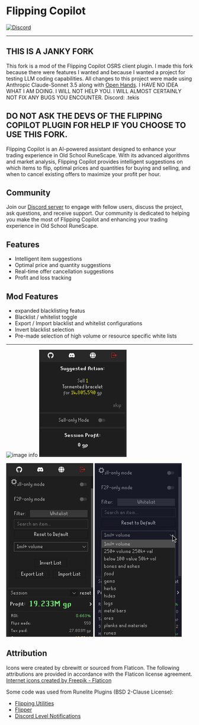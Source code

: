 # Flipping Copilot

[![Discord](https://img.shields.io/discord/1208453764630057010.svg)](https://discord.gg/UyQxA4QJAq)

----------------------------------------------------------------------------------
## THIS IS A JANKY FORK
This fork is a mod of the Flipping Copilot OSRS client plugin. I made this fork because there were features I wanted and because I wanted a project for testing LLM coding capabilities. All changes to this project were made using Anthropic Claude-Sonnet 3.5 along with [Open Hands](https://github.com/All-Hands-AI/OpenHands). I HAVE NO IDEA WHAT I AM DOING. I WILL NOT HELP YOU. I WILL ALMOST CERTAINLY NOT FIX ANY BUGS YOU ENCOUNTER. Discord: .tekis

DO NOT ASK THE DEVS OF THE FLIPPING COPILOT PLUGIN FOR HELP IF YOU CHOOSE TO USE THIS FORK.
----------------------------------------------------------------------------------

Flipping Copilot is an AI-powered assistant designed to enhance your trading experience in Old School RuneScape. With its advanced algorithms and market analysis, Flipping Copilot provides intelligent suggestions on which items to flip, optimal prices and quantities for buying and selling, and when to cancel existing offers to maximize your profit per hour.

## Community
Join our [Discord server](https://discord.gg/UyQxA4QJAq) to engage with fellow users, discuss the project, ask questions, and receive support. Our community is dedicated to helping you make the most of Flipping Copilot and enhancing your trading experience in Old School RuneScape.


## Features
 - Intelligent item suggestions
 - Optimal price and quantity suggestions
 - Real-time offer cancellation suggestions
 - Profit and loss tracking
## Mod Features
 - expanded blacklisting featus
  - Blacklist / whitelist toggle
  - Export / Import blacklist and whitelist configurations
  - Invert blacklist selection
  - Pre-made selection of high volume or resource specific white lists
----------------------------------------------------------------------------------

![image info](./images/buy.png)
![image info](./images/sell.png)

![image info](./images/sold.png)
![image info](./images/flip-log.png)

## Attribution
Icons were created by cbrewitt or sourced from Flaticon. The following attributions are provided in accordance with the Flaticon license agreement.
<a href="https://www.flaticon.com/free-icons/internet" title="internet icons">Internet icons created by Freepik - Flaticon</a>

Some code was used from Runelite Plugins (BSD 2-Clause License):
- [Flipping Utilities](https://github.com/Flipping-Utilities/rl-plugin?tab=readme-ov-file)
- [Flipper](https://github.com/OkayestDev/OSRS-Flipper)
- [Discord Level Notifications](https://github.com/ATremonte/Discord-Level-Notifications)
